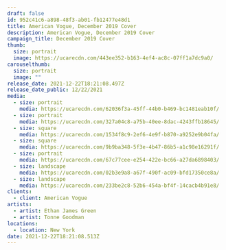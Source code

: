 ```yaml
---
draft: false
id: 952c41c6-a898-48f3-ab01-fb12477e48d1
title: American Vogue, December 2019 Cover
description: American Vogue, December 2019 Cover
campaign_title: December 2019 Cover
thumb:
  size: portrait
  image: https://ucarecdn.com/443ee352-b163-4ef4-ac8c-07ff1a7dc9a0/
carouselthumb:
  size: portrait
  image: ""
release_date: 2021-12-22T18:21:08.497Z
release_date_public: 12/22/2021
media:
  - size: portrait
    media: https://ucarecdn.com/62036f3a-45ff-44b0-b469-bc1481eab10f/
  - size: portrait
    media: https://ucarecdn.com/327a04c8-a75b-40ee-8dac-4243ffb18645/
  - size: square
    media: https://ucarecdn.com/1534f8c9-2ef6-4e9f-b870-a9252e9b04fa/
  - size: square
    media: https://ucarecdn.com/9b9ba348-5f3e-4b47-86b5-a1c98e16291f/
  - size: portrait
    media: https://ucarecdn.com/67c77cee-e254-422e-bc66-a27da6898403/
  - size: landscape
    media: https://ucarecdn.com/02b3e9a8-a67f-490f-ac09-bfd17350ce8a/
  - size: landscape
    media: https://ucarecdn.com/233be2c8-52b6-454a-bf4f-14cacb4b91e8/
clients:
  - client: American Vogue
artists:
  - artist: Ethan James Green
  - artist: Tonne Goodman
locations:
  - location: New York
date: 2021-12-22T18:21:08.513Z
---
```

